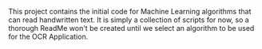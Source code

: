 This project contains the initial code for Machine Learning algorithms that can read handwritten text. 
It is simply a collection of scripts for now, so a thorough ReadMe won't be created until we select
an algorithm to be used for the OCR Application. 
